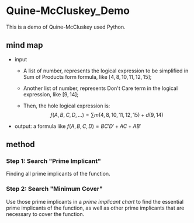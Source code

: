 <script type="text/x-mathjax-config">   MathJax.Hub.Config({     tex2jax: {       inlineMath: [ ['$','$'], ["\\(","\\)"] ],       processEscapes: true     }   }); </script>

<script src="https://cdn.mathjax.org/mathjax/latest/MathJax.js?config=TeX-AMS-MML_HTMLorMML" type="text/javascript"></script>

# Quine-McCluskey_Demo

This is a demo of Quine-McCluskey used Python.

## mind map

- input

  - A list of number, represents the logical expression to be simplified in Sum of Products form formula, like $[4,8,10,11,12,15]$;

  - Another list of number, represents Don't Care term in the logical expression, like $[9,14]$;

  - Then, the hole logical expression is: 
    $$
    f(A,B,C,D,...)=\sum m(4,8,10,11,12,15) + d(9,14)
    $$

- output: a formula like $f(A, B, C, D) = BC'D' + AC + AB'$

## method

### Step 1: Search "Prime Implicant"

Finding all prime implicants of the function.

### Step 2: Search "Minimum Cover"

Use those prime implicants in a *prime implicant chart* to find the essential prime implicants of the function, as well as other prime implicants that are necessary to cover the function.

